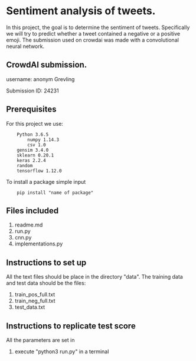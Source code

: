 # Sentiment analysis of tweets.
In this project, the goal is to determine the sentiment of tweets. Specifically we will try to predict whether a tweet contained a negative or a positive emoji. The submission used on crowdai was made with a convolutional neural network.

## CrowdAI submission.
username: anonym Grevling

Submission ID: 24231 

## Prerequisites

For this project we use:

```
	Python 3.6.5
        numpy 1.14.3
        csv 1.0
	gensim 3.4.0
	sklearn 0.20.1
	keras 2.2.4
	random  
	tensorflow 1.12.0
```

To install a package simple input
~~~~
	pip install "name of package"
~~~~

## Files included

1. readme.md
2. run.py
3. cnn.py
4. implementations.py

## Instructions to set up
All the text files should be place in the directory "data". 
The training data and test data should be the files: 

1. train_pos_full.txt
2. train_neg_full.txt
3. test_data.txt

## Instructions to replicate test score
All the parameters are set in
1. execute "python3 run.py" in a terminal
